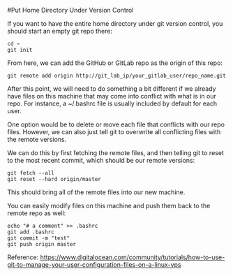 #Put Home Directory Under Version Control

If you want to have the entire home directory under git version control, you should start an empty git repo there:
```
cd ~
git init
```

From here, we can add the GitHub or GitLab repo as the origin of this repo:

```git remote add origin http://git_lab_ip/your_gitlab_user/repo_name.git```

After this point, we will need to do something a bit different if we already have files on this machine that may come into conflict with what is in our repo. For instance, a ~/.bashrc file is usually included by default for each user.

One option would be to delete or move each file that conflicts with our repo files. However, we can also just tell git to overwrite all conflicting files with the remote versions.

We can do this by first fetching the remote files, and then telling git to reset to the most recent commit, which should be our remote versions:

```
git fetch --all
git reset --hard origin/master
```

This should bring all of the remote files into our new machine.

You can easily modify files on this machine and push them back to the remote repo as well:

```
echo "# a comment" >> .bashrc
git add .bashrc
git commit -m "test"
git push origin master
```

Reference: https://www.digitalocean.com/community/tutorials/how-to-use-git-to-manage-your-user-configuration-files-on-a-linux-vps

